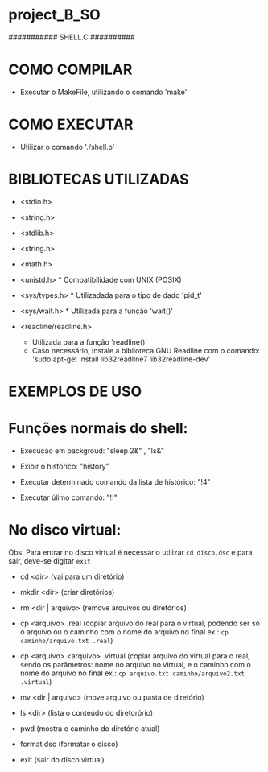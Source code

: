 <!-- Este projeto pode ser encontrado no GitHub atráves deste link: https://github.com/hmarcuzzo/project_B_SO -->
# project_B_SO
########### SHELL.C ##########


COMO COMPILAR
=============

- Executar o MakeFile, utilizando o comando 'make'

COMO EXECUTAR
=============

- Utilizar o comando './shell.o'

BIBLIOTECAS UTILIZADAS
======================

- <stdio.h> 
- <string.h> 
- <stdlib.h> 
- <string.h>
- <math.h>

- <unistd.h> * Compatibilidade com UNIX (POSIX)

- <sys/types.h> * Utilizadada para o tipo de dado 'pid_t'

- <sys/wait.h> * Utilizada para a função 'wait()'

- <readline/readline.h> 
    * Utilizada para a função 'readline()'
    * Caso necessário, instale a biblioteca GNU Readline com o comando: 'sudo apt-get install lib32readline7 lib32readline-dev'

EXEMPLOS DE USO
===============

Funções normais do shell:
=========================

- Execução em backgroud: "sleep 2&" , "ls&"

- Exibir o histórico: "history"

- Executar determinado comando da lista de histórico: "!4"

- Executar úlimo comando: "!!"

No disco virtual:
=================

Obs: Para entrar no disco virtual é necessário utilizar ```cd disco.dsc``` e para sair, deve-se digitar ```exit```

- cd \<dir> (vai para um diretório)

- mkdir \<dir> (criar diretórios)

- rm <dir | arquivo> (remove arquivos ou diretórios)

- cp \<arquivo> .real (copiar arquivo do real para o virtual, podendo ser só o arquivo ou o caminho com o nome do arquivo no final ex.: ```cp caminho/arquivo.txt .real```)

- cp \<arquivo> \<arquivo> .virtual (copiar arquivo do virtual para o real, sendo os parâmetros: nome no arquivo no virtual, e o caminho com o nome do arquivo no final ex.: ```cp arquivo.txt caminho/arquivo2.txt .virtual```)

- mv <dir | arquivo> (move arquivo ou pasta de diretório)

- ls \<dir> (lista o conteúdo do diretorório)

- pwd (mostra o caminho do diretório atual)

- format dsc (formatar o disco)

- exit (sair do disco virtual)